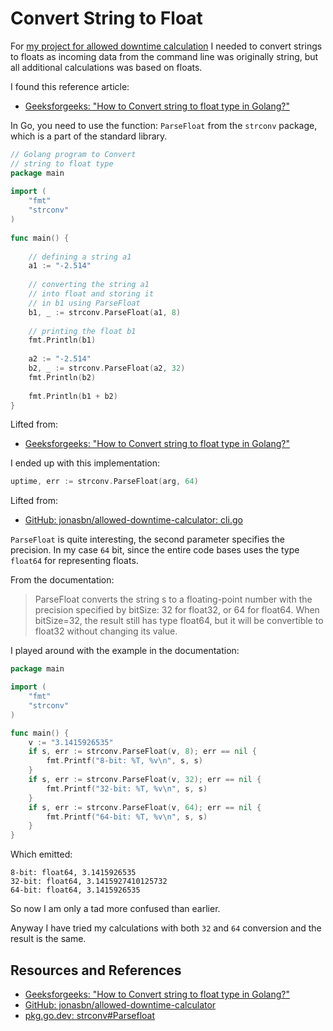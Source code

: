 # Convert String to Float

For [my project for allowed downtime calculation][GITHUB] I needed to convert strings to floats as incoming data from the command line was originally string, but all additional calculations was based on floats.

I found this reference article:

- [Geeksforgeeks: "How to Convert string to float type in Golang?"][GEEKS4GEEKS]

In Go, you need to use the function: `ParseFloat` from the `strconv` package, which is a part of the standard library.

```go
// Golang program to Convert 
// string to float type 
package main 
  
import ( 
    "fmt"
    "strconv"
) 
  
func main() { 
  
    // defining a string a1 
    a1 := "-2.514"
  
    // converting the string a1  
    // into float and storing it 
    // in b1 using ParseFloat 
    b1, _ := strconv.ParseFloat(a1, 8) 
  
    // printing the float b1 
    fmt.Println(b1) 
  
    a2 := "-2.514"
    b2, _ := strconv.ParseFloat(a2, 32) 
    fmt.Println(b2) 
  
    fmt.Println(b1 + b2) 
} 
```

Lifted from:

- [Geeksforgeeks: "How to Convert string to float type in Golang?"][GEEKS4GEEKS]

I ended up with this implementation:

```go
uptime, err := strconv.ParseFloat(arg, 64)
```

Lifted from:

- [GitHub: jonasbn/allowed-downtime-calculator: cli.go](https://github.com/jonasbn/allowed-downtime-calculator/blob/116aac19d89f6173e70dc60cefe9785f5ab83a02/pkg/cli/cli.go#L27)

`ParseFloat` is quite interesting, the second parameter specifies the precision. In my case `64` bit, since the entire code bases uses the type `float64` for representing floats.

From the documentation:

> ParseFloat converts the string s to a floating-point number with the precision specified by bitSize: 32 for float32, or 64 for float64. When bitSize=32, the result still has type float64, but it will be convertible to float32 without changing its value.

I played around with the example in the documentation:

```go
package main

import (
    "fmt"
    "strconv"
)

func main() {
    v := "3.1415926535"
    if s, err := strconv.ParseFloat(v, 8); err == nil {
        fmt.Printf("8-bit: %T, %v\n", s, s)
    }
    if s, err := strconv.ParseFloat(v, 32); err == nil {
        fmt.Printf("32-bit: %T, %v\n", s, s)
    }
    if s, err := strconv.ParseFloat(v, 64); err == nil {
        fmt.Printf("64-bit: %T, %v\n", s, s)
    }
}
```

Which emitted:

```text
8-bit: float64, 3.1415926535
32-bit: float64, 3.1415927410125732
64-bit: float64, 3.1415926535
```

So now I am only a tad more confused than earlier.

Anyway I have tried my calculations with both `32` and `64` conversion and the result is the same.

## Resources and References

- [Geeksforgeeks: "How to Convert string to float type in Golang?"][GEEKS4GEEKS]
- [GitHub: jonasbn/allowed-downtime-calculator][GITHUB]
- [pkg.go.dev: strconv#Parsefloat](https://pkg.go.dev/strconv#ParseFloat)

[GEEKS4GEEKS]: https://www.geeksforgeeks.org/how-to-convert-string-to-float-type-in-golang/
[GITHUB]: https://github.com/jonasbn/allowed-downtime-calculator
